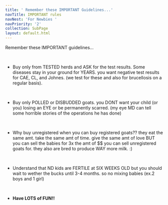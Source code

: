 ```yaml
---
title: ' Remember these IMPORTANT Guidelines...'
navTitle: IMPORTANT rules
navNest: 'For Newbies '
navPriority: '2'
collection: SubPage
layout: default.html
---
```

 Remember these IMPORTANT guidelines...

<br />

* Buy only from TESTED herds and ASK for the test results. Some diseases stay in your ground for YEARS. you want negative test results for CAE, CL, and Johnes. (we test for these and also for brucellosis on a regular basis). 

<br />

* Buy only POLLED or DISBUDDED goats. you DONT want your child (or you) losing an EYE or be permanently scarred. (my eye MD can tell some horrible stories of the operations he has done) 

<br />

* Why buy unregistered when you can buy registered goats?? they eat the same amt. take the same amt of time. give the same amt of love BUT you can sell the babies for 3x the amt of $$ you can sell unregistered goats for. they also are bred to produce WAY more milk. :) 

<br />

* Understand that ND kids are FERTILE at SIX WEEKS OLD but you should wait to wether the bucks until 3-4 months. so no mixing babies (ex.2 boys and 1 girl) 

<br />

* **Have LOTS of FUN!!**
